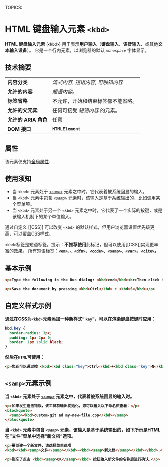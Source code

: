 TOPICS: <kbd>

# HTML 键盘输入元素 `<kbd>`

**HTML 键盘输入元素** (**`<kbd>`**) 用于表示**用户输入**（**键盘输入**、**语音输入**、或其他**文本输入设备**）。
它是一个行内元素，以浏览器的默认 *`monospace`* 字体显示。

## 技术摘要

|  |  |
| :-- | :-- |
| **内容分类** | *流式内容*, *短语内容*, *可触知内容* |
| **允许的内容** | *短语内容*。 |
| **标签省略** | 不允许，开始和结束标签都不能省略。 |
| **允许的父元素** | 任何可接受 *短语内容* 的元素。 |
| **允许的 ARIA 角色** | 任意 |
| **DOM 接口** | **`HTMLElement`** |

## 属性

该元素仅支持[全局属性](/zh-hans/webfrontend/HTML_Global_Attributes).

## 使用须知

- 当 `<kbd>` 元素处于 *[`<samp>`](/zh-hans/webfrontend/<samp>)* 元素之中时，它代表着被系统回显的输入。
- 当 `<kbd>` 元素中包含 *[`<samp>`](/zh-hans/webfrontend/<samp>)* 元素时，该输入是基于系统输出的，比如调用某个菜单项。
- 当 `<kbd>` 元素处于另一个 `<kbd>` 元素之中时，它代表了一个实际的按键，或是该输入机制下的某个单位输入。

通过自定义 [[CSS]] 可以改变 `<kbd>` 的默认样式，但用户浏览器设置优先级更高，可以覆盖CSS样式。

`<kbd>`标签是短语标签。提示：**不推荐使用**此标记，但可以使用[[CSS]]实现更丰富的效果。
所有短语标签：**[`<em>`](/zh-hans/webfrontend/<em>)**、**[<strong>](/zh-hans/webfrontend/<strong>)**、**[`<dfn>`](/zh-hans/webfrontend/<dfn>)**、**[`<code>`](/zh-hans/webfrontend/<code>)**、**[`<samp>`](/zh-hans/webfrontend/<samp>)**、**[`<var>`](/zh-hans/webfrontend/<var>)**、**[`<cite>`](/zh-hans/webfrontend/<cite>)**。

## 基本示例

```html
<p>Type the following in the Run dialog: <kbd>cmd</kbd><br>Then click the <kbd>OK</kbd> button.</p>

<p>Save the document by pressing <kbd>Ctrl</kbd> + <kbd>S</kbd></p>
```

## 自定义样式示例

通过在CSS为`<kbd>`元素添加一种新样式“ `key`”，可以在渲染键盘按键时应用：

```css
kbd.key {
  border-radius: 3px;
  padding: 1px 2px 0;
  border: 1px solid black;
}
```

然后在`HTML`可使用：

```html
<p>您还可以通过按 <kbd><kbd class="key">Ctrl</kbd>+<kbd class="key">N</kbd></kbd>.</p>
```

## `<samp>`元素示例

当 `<kbd>` 元素处于 *[`<samp>`](/zh-hans/webfrontend/<samp>)* 元素之中，代表着被系统回显的输入时。

```html
<p>如果发生语法错误，该工具将输出初始化，您可以输入以下命名供查看：</p>
<blockquote>
  <samp><kbd>custom-git ad my-new-file.cpp</kbd></samp>
</blockquote>
```

当 `<kbd>` 元素中包含 *[`<samp>`](/zh-hans/webfrontend/<samp>)* 元素，该输入是基于系统输出的，如下所示是HTML在“文件”菜单中选择“新文档”选项。

```html
<p>要创建一个新文件，请选择菜单选项
<kbd><kbd><samp>文件</samp></kbd>⇒<kbd><samp>新文档</samp></kbd></kbd>.</p>

<p>别忘了点击 <kbd><samp>OK</samp></kbd> 按钮输入新文件的名称后进行确认.</p>
```
